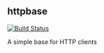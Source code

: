## httpbase

[![Build Status](https://travis-ci.org/im-auld/httpbase.svg?branch=master)](https://travis-ci.org/im-auld/httpbase)

A simple base for HTTP clients
